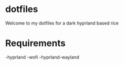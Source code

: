# dotfiles
Welcome to my dotfiles for a dark hyprland based rice
# Requirements
-hyprland
-wofi 
-hyprland-wayland

